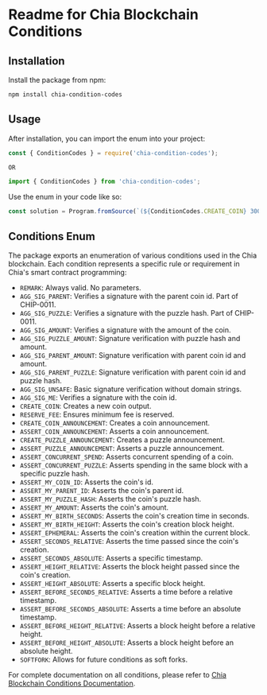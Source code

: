 # Readme for Chia Blockchain Conditions

## Installation

Install the package from npm:

```bash
npm install chia-condition-codes
```

## Usage

After installation, you can import the enum into your project:

```javascript
const { ConditionCodes } = require('chia-condition-codes');

OR

import { ConditionCodes } from 'chia-condition-codes';
```

Use the enum in your code like so:

```javascript
const solution = Program.fromSource(`(${ConditionCodes.CREATE_COIN} 300000 (${hint} ${memos.join(" ")}))`);
```

## Conditions Enum

The package exports an enumeration of various conditions used in the Chia blockchain. Each condition represents a specific rule or requirement in Chia's smart contract programming:

- `REMARK`: Always valid. No parameters.
- `AGG_SIG_PARENT`: Verifies a signature with the parent coin id. Part of CHIP-0011.
- `AGG_SIG_PUZZLE`: Verifies a signature with the puzzle hash. Part of CHIP-0011.
- `AGG_SIG_AMOUNT`: Verifies a signature with the amount of the coin.
- `AGG_SIG_PUZZLE_AMOUNT`: Signature verification with puzzle hash and amount.
- `AGG_SIG_PARENT_AMOUNT`: Signature verification with parent coin id and amount.
- `AGG_SIG_PARENT_PUZZLE`: Signature verification with parent coin id and puzzle hash.
- `AGG_SIG_UNSAFE`: Basic signature verification without domain strings.
- `AGG_SIG_ME`: Verifies a signature with the coin id.
- `CREATE_COIN`: Creates a new coin output.
- `RESERVE_FEE`: Ensures minimum fee is reserved.
- `CREATE_COIN_ANNOUNCEMENT`: Creates a coin announcement.
- `ASSERT_COIN_ANNOUNCEMENT`: Asserts a coin announcement.
- `CREATE_PUZZLE_ANNOUNCEMENT`: Creates a puzzle announcement.
- `ASSERT_PUZZLE_ANNOUNCEMENT`: Asserts a puzzle announcement.
- `ASSERT_CONCURRENT_SPEND`: Asserts concurrent spending of a coin.
- `ASSERT_CONCURRENT_PUZZLE`: Asserts spending in the same block with a specific puzzle hash.
- `ASSERT_MY_COIN_ID`: Asserts the coin's id.
- `ASSERT_MY_PARENT_ID`: Asserts the coin's parent id.
- `ASSERT_MY_PUZZLE_HASH`: Asserts the coin's puzzle hash.
- `ASSERT_MY_AMOUNT`: Asserts the coin's amount.
- `ASSERT_MY_BIRTH_SECONDS`: Asserts the coin's creation time in seconds.
- `ASSERT_MY_BIRTH_HEIGHT`: Asserts the coin's creation block height.
- `ASSERT_EPHEMERAL`: Asserts the coin's creation within the current block.
- `ASSERT_SECONDS_RELATIVE`: Asserts the time passed since the coin's creation.
- `ASSERT_SECONDS_ABSOLUTE`: Asserts a specific timestamp.
- `ASSERT_HEIGHT_RELATIVE`: Asserts the block height passed since the coin's creation.
- `ASSERT_HEIGHT_ABSOLUTE`: Asserts a specific block height.
- `ASSERT_BEFORE_SECONDS_RELATIVE`: Asserts a time before a relative timestamp.
- `ASSERT_BEFORE_SECONDS_ABSOLUTE`: Asserts a time before an absolute timestamp.
- `ASSERT_BEFORE_HEIGHT_RELATIVE`: Asserts a block height before a relative height.
- `ASSERT_BEFORE_HEIGHT_ABSOLUTE`: Asserts a block height before an absolute height.
- `SOFTFORK`: Allows for future conditions as soft forks.

For complete documentation on all conditions, please refer to [Chia Blockchain Conditions Documentation](https://docs.chia.net/conditions/).

